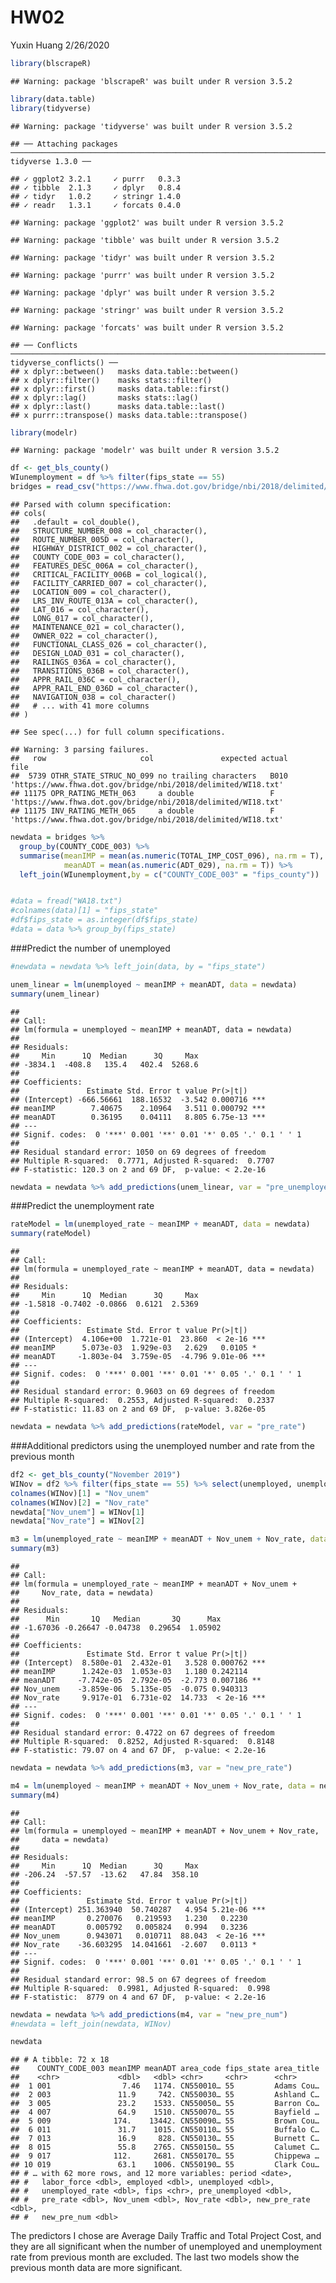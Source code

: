 HW02
================
Yuxin Huang
2/26/2020

``` r
library(blscrapeR)
```

    ## Warning: package 'blscrapeR' was built under R version 3.5.2

``` r
library(data.table)
library(tidyverse)
```

    ## Warning: package 'tidyverse' was built under R version 3.5.2

    ## ── Attaching packages ─────────────────────────────────────────────────────────────────────────────── tidyverse 1.3.0 ──

    ## ✓ ggplot2 3.2.1     ✓ purrr   0.3.3
    ## ✓ tibble  2.1.3     ✓ dplyr   0.8.4
    ## ✓ tidyr   1.0.2     ✓ stringr 1.4.0
    ## ✓ readr   1.3.1     ✓ forcats 0.4.0

    ## Warning: package 'ggplot2' was built under R version 3.5.2

    ## Warning: package 'tibble' was built under R version 3.5.2

    ## Warning: package 'tidyr' was built under R version 3.5.2

    ## Warning: package 'purrr' was built under R version 3.5.2

    ## Warning: package 'dplyr' was built under R version 3.5.2

    ## Warning: package 'stringr' was built under R version 3.5.2

    ## Warning: package 'forcats' was built under R version 3.5.2

    ## ── Conflicts ────────────────────────────────────────────────────────────────────────────────── tidyverse_conflicts() ──
    ## x dplyr::between()   masks data.table::between()
    ## x dplyr::filter()    masks stats::filter()
    ## x dplyr::first()     masks data.table::first()
    ## x dplyr::lag()       masks stats::lag()
    ## x dplyr::last()      masks data.table::last()
    ## x purrr::transpose() masks data.table::transpose()

``` r
library(modelr)
```

    ## Warning: package 'modelr' was built under R version 3.5.2

``` r
df <- get_bls_county()
WIunemployment = df %>% filter(fips_state == 55)
bridges = read_csv("https://www.fhwa.dot.gov/bridge/nbi/2018/delimited/WI18.txt")
```

    ## Parsed with column specification:
    ## cols(
    ##   .default = col_double(),
    ##   STRUCTURE_NUMBER_008 = col_character(),
    ##   ROUTE_NUMBER_005D = col_character(),
    ##   HIGHWAY_DISTRICT_002 = col_character(),
    ##   COUNTY_CODE_003 = col_character(),
    ##   FEATURES_DESC_006A = col_character(),
    ##   CRITICAL_FACILITY_006B = col_logical(),
    ##   FACILITY_CARRIED_007 = col_character(),
    ##   LOCATION_009 = col_character(),
    ##   LRS_INV_ROUTE_013A = col_character(),
    ##   LAT_016 = col_character(),
    ##   LONG_017 = col_character(),
    ##   MAINTENANCE_021 = col_character(),
    ##   OWNER_022 = col_character(),
    ##   FUNCTIONAL_CLASS_026 = col_character(),
    ##   DESIGN_LOAD_031 = col_character(),
    ##   RAILINGS_036A = col_character(),
    ##   TRANSITIONS_036B = col_character(),
    ##   APPR_RAIL_036C = col_character(),
    ##   APPR_RAIL_END_036D = col_character(),
    ##   NAVIGATION_038 = col_character()
    ##   # ... with 41 more columns
    ## )

    ## See spec(...) for full column specifications.

    ## Warning: 3 parsing failures.
    ##   row                     col               expected actual                                                          file
    ##  5739 OTHR_STATE_STRUC_NO_099 no trailing characters   B010 'https://www.fhwa.dot.gov/bridge/nbi/2018/delimited/WI18.txt'
    ## 11175 OPR_RATING_METH_063     a double                 F    'https://www.fhwa.dot.gov/bridge/nbi/2018/delimited/WI18.txt'
    ## 11175 INV_RATING_METH_065     a double                 F    'https://www.fhwa.dot.gov/bridge/nbi/2018/delimited/WI18.txt'

``` r
newdata = bridges %>% 
  group_by(COUNTY_CODE_003) %>% 
  summarise(meanIMP = mean(as.numeric(TOTAL_IMP_COST_096), na.rm = T),
            meanADT = mean(as.numeric(ADT_029), na.rm = T)) %>%
  left_join(WIunemployment,by = c("COUNTY_CODE_003" = "fips_county"))


#data = fread("WA18.txt")
#colnames(data)[1] = "fips_state"
#df$fips_state = as.integer(df$fips_state)
#data = data %>% group_by(fips_state) 
```

\#\#\#Predict the number of unemployed

``` r
#newdata = newdata %>% left_join(data, by = "fips_state")

unem_linear = lm(unemployed ~ meanIMP + meanADT, data = newdata)
summary(unem_linear)
```

    ## 
    ## Call:
    ## lm(formula = unemployed ~ meanIMP + meanADT, data = newdata)
    ## 
    ## Residuals:
    ##     Min      1Q  Median      3Q     Max 
    ## -3834.1  -408.8   135.4   402.4  5268.6 
    ## 
    ## Coefficients:
    ##               Estimate Std. Error t value Pr(>|t|)    
    ## (Intercept) -666.56661  188.16532  -3.542 0.000716 ***
    ## meanIMP        7.40675    2.10964   3.511 0.000792 ***
    ## meanADT        0.36195    0.04111   8.805 6.75e-13 ***
    ## ---
    ## Signif. codes:  0 '***' 0.001 '**' 0.01 '*' 0.05 '.' 0.1 ' ' 1
    ## 
    ## Residual standard error: 1050 on 69 degrees of freedom
    ## Multiple R-squared:  0.7771, Adjusted R-squared:  0.7707 
    ## F-statistic: 120.3 on 2 and 69 DF,  p-value: < 2.2e-16

``` r
newdata = newdata %>% add_predictions(unem_linear, var = "pre_unemployed")
```

\#\#\#Predict the unemployment rate

``` r
rateModel = lm(unemployed_rate ~ meanIMP + meanADT, data = newdata)
summary(rateModel)
```

    ## 
    ## Call:
    ## lm(formula = unemployed_rate ~ meanIMP + meanADT, data = newdata)
    ## 
    ## Residuals:
    ##     Min      1Q  Median      3Q     Max 
    ## -1.5818 -0.7402 -0.0866  0.6121  2.5369 
    ## 
    ## Coefficients:
    ##               Estimate Std. Error t value Pr(>|t|)    
    ## (Intercept)  4.106e+00  1.721e-01  23.860  < 2e-16 ***
    ## meanIMP      5.073e-03  1.929e-03   2.629   0.0105 *  
    ## meanADT     -1.803e-04  3.759e-05  -4.796 9.01e-06 ***
    ## ---
    ## Signif. codes:  0 '***' 0.001 '**' 0.01 '*' 0.05 '.' 0.1 ' ' 1
    ## 
    ## Residual standard error: 0.9603 on 69 degrees of freedom
    ## Multiple R-squared:  0.2553, Adjusted R-squared:  0.2337 
    ## F-statistic: 11.83 on 2 and 69 DF,  p-value: 3.826e-05

``` r
newdata = newdata %>% add_predictions(rateModel, var = "pre_rate")
```

\#\#\#Additional predictors using the unemployed number and rate from
the previous month

``` r
df2 <- get_bls_county("November 2019")
WINov = df2 %>% filter(fips_state == 55) %>% select(unemployed, unemployed_rate) 
colnames(WINov)[1] = "Nov_unem"
colnames(WINov)[2] = "Nov_rate"
newdata["Nov_unem"] = WINov[1]
newdata["Nov_rate"] = WINov[2]

m3 = lm(unemployed_rate ~ meanIMP + meanADT + Nov_unem + Nov_rate, data = newdata)
summary(m3)
```

    ## 
    ## Call:
    ## lm(formula = unemployed_rate ~ meanIMP + meanADT + Nov_unem + 
    ##     Nov_rate, data = newdata)
    ## 
    ## Residuals:
    ##      Min       1Q   Median       3Q      Max 
    ## -1.67036 -0.26647 -0.04738  0.29654  1.05902 
    ## 
    ## Coefficients:
    ##               Estimate Std. Error t value Pr(>|t|)    
    ## (Intercept)  8.580e-01  2.432e-01   3.528 0.000762 ***
    ## meanIMP      1.242e-03  1.053e-03   1.180 0.242114    
    ## meanADT     -7.742e-05  2.792e-05  -2.773 0.007186 ** 
    ## Nov_unem    -3.859e-06  5.135e-05  -0.075 0.940313    
    ## Nov_rate     9.917e-01  6.731e-02  14.733  < 2e-16 ***
    ## ---
    ## Signif. codes:  0 '***' 0.001 '**' 0.01 '*' 0.05 '.' 0.1 ' ' 1
    ## 
    ## Residual standard error: 0.4722 on 67 degrees of freedom
    ## Multiple R-squared:  0.8252, Adjusted R-squared:  0.8148 
    ## F-statistic: 79.07 on 4 and 67 DF,  p-value: < 2.2e-16

``` r
newdata = newdata %>% add_predictions(m3, var = "new_pre_rate")

m4 = lm(unemployed ~ meanIMP + meanADT + Nov_unem + Nov_rate, data = newdata)
summary(m4)
```

    ## 
    ## Call:
    ## lm(formula = unemployed ~ meanIMP + meanADT + Nov_unem + Nov_rate, 
    ##     data = newdata)
    ## 
    ## Residuals:
    ##     Min      1Q  Median      3Q     Max 
    ## -206.24  -57.57  -13.62   47.84  358.10 
    ## 
    ## Coefficients:
    ##               Estimate Std. Error t value Pr(>|t|)    
    ## (Intercept) 251.363940  50.740287   4.954 5.21e-06 ***
    ## meanIMP       0.270076   0.219593   1.230   0.2230    
    ## meanADT       0.005792   0.005824   0.994   0.3236    
    ## Nov_unem      0.943071   0.010711  88.043  < 2e-16 ***
    ## Nov_rate    -36.603295  14.041661  -2.607   0.0113 *  
    ## ---
    ## Signif. codes:  0 '***' 0.001 '**' 0.01 '*' 0.05 '.' 0.1 ' ' 1
    ## 
    ## Residual standard error: 98.5 on 67 degrees of freedom
    ## Multiple R-squared:  0.9981, Adjusted R-squared:  0.998 
    ## F-statistic:  8779 on 4 and 67 DF,  p-value: < 2.2e-16

``` r
newdata = newdata %>% add_predictions(m4, var = "new_pre_num")
#newdata = left_join(newdata, WINov)

newdata
```

    ## # A tibble: 72 x 18
    ##    COUNTY_CODE_003 meanIMP meanADT area_code fips_state area_title
    ##    <chr>             <dbl>   <dbl> <chr>     <chr>      <chr>     
    ##  1 001                7.46   1174. CN550010… 55         Adams Cou…
    ##  2 003               11.9     742. CN550030… 55         Ashland C…
    ##  3 005               23.2    1533. CN550050… 55         Barron Co…
    ##  4 007               64.9    1510. CN550070… 55         Bayfield …
    ##  5 009              174.    13442. CN550090… 55         Brown Cou…
    ##  6 011               31.7    1015. CN550110… 55         Buffalo C…
    ##  7 013               16.9     828. CN550130… 55         Burnett C…
    ##  8 015               55.8    2765. CN550150… 55         Calumet C…
    ##  9 017              112.     2681. CN550170… 55         Chippewa …
    ## 10 019               63.1    1006. CN550190… 55         Clark Cou…
    ## # … with 62 more rows, and 12 more variables: period <date>,
    ## #   labor_force <dbl>, employed <dbl>, unemployed <dbl>,
    ## #   unemployed_rate <dbl>, fips <chr>, pre_unemployed <dbl>,
    ## #   pre_rate <dbl>, Nov_unem <dbl>, Nov_rate <dbl>, new_pre_rate <dbl>,
    ## #   new_pre_num <dbl>

The predictors I chose are Average Daily Traffic and Total Project Cost,
and they are all significant when the number of unemployed and
unemployment rate from previous month are excluded. The last two models
show the previous month data are more significant.
